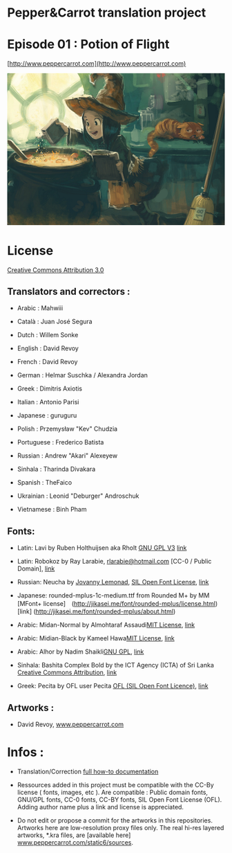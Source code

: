 ﻿# Pepper&Carrot translation project
# Episode 01 : Potion of Flight

[http://www.peppercarrot.com](http://www.peppercarrot.com)

![alt tag](gfx_Pepper-and-Carrot_by-David-Revoy_E01.png)


License
=======

[Creative Commons Attribution 3.0](https://creativecommons.org/licenses/by/3.0/)

## Translators and correctors :

* Arabic     : Mahwiii

* Català     : Juan José Segura

* Dutch      : Willem Sonke

* English    : David Revoy

* French     : David Revoy

* German     : Helmar Suschka / Alexandra Jordan

* Greek	    : Dimitris Axiotis

* Italian    : Antonio Parisi

* Japanese   : guruguru

* Polish     : Przemysław "Kev" Chudzia

* Portuguese : Frederico Batista

* Russian    : Andrew "Akari" Alexeyew

* Sinhala    : Tharinda Divakara

* Spanish    : TheFaico

* Ukrainian  : Leonid "Deburger" Androschuk

* Vietnamese : Binh Pham


## Fonts:


* Latin: Lavi by Ruben Holthuijsen aka Rholt [GNU GPL V3](http://www.gnu.org/copyleft/gpl.html) [link](http://www.dafont.com/lavi.font)

* Latin: Robokoz  by Ray Larabie, rlarabie@hotmail.com [CC-0 / Public Domain], [link](http://dafont.me/view_file/175/UmVhZF9NZS50eHQ=/read_me.txt)

* Russian: Neucha by [Jovanny Lemonad](https://plus.google.com/115426726897976242009/about), [SIL Open Font License](http://scripts.sil.org/OFL), [link](https://www.google.com/fonts/specimen/Neucha)

* Japanese: rounded-mplus-1c-medium.ttf from Rounded M+ by MM [MFont+ license]　(http://jikasei.me/font/rounded-mplus/license.html) [link] (http://jikasei.me/font/rounded-mplus/about.html)

* Arabic: Midan-Normal by Almohtaraf Assaudi[MIT License](http://opensource.org/licenses/mit-license.php),  [link](http://openfontlibrary.org/en/font/midan-normal)

* Arabic: Midian-Black by Kameel Hawa[MIT License](http://opensource.org/licenses/mit-license.php), [link](http://openfontlibrary.org/en/font/midan-black)

* Arabic: Alhor by Nadim Shaikli[GNU GPL](http://www.gnu.org/copyleft/gpl.html), [link](http://openfontlibrary.org/en/font/alhor)

* Sinhala: Bashita Complex Bold by the ICT Agency (ICTA) of Sri Lanka [Creative Commons Attribution](https://creativecommons.org/licenses/by/3.0/), [link](http://www.icta.lk/index.php?option=com_content&view=article&id=1497:sinhala-tamil-unicode-fonts-bhashitha-and-sritamil&catid=104&Itemid=234&lang=en)

* Greek: Pecita by OFL user Pecita [OFL (SIL Open Font Licence)](scripts.sil.org/OFL), [link](http://openfontlibrary.org/font/pecita)


## Artworks :

* David Revoy, www.peppercarrot.com


Infos :
=======

- Translation/Correction [full how-to documentation](http://www.peppercarrot.com/fr/article267/how-to-add-a-translation-or-a-correction)

- Ressources added in this project must be compatible with the CC-By license ( fonts, images, etc ). Are compatible : Public domain fonts, GNU/GPL fonts, CC-0 fonts, CC-BY fonts, SIL Open Font License (OFL). Adding author name plus a link and license is appreciated.

- Do not edit or propose a commit for the artworks in this repositories. Artworks here are low-resolution proxy files only. The real hi-res layered artworks,  *.kra files, are [available here] www.peppercarrot.com/static6/sources.
